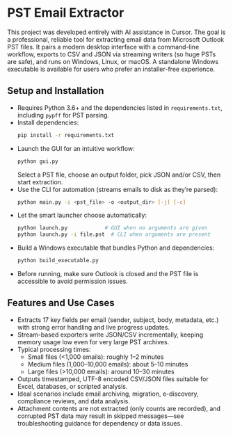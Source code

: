 # PST Email Extractor

This project was developed entirely with AI assistance in Cursor. The goal is a professional, reliable tool for extracting email data from Microsoft Outlook PST files. It pairs a modern desktop interface with a command-line workflow, exports to CSV and JSON via streaming writers (so huge PSTs are safe), and runs on Windows, Linux, or macOS. A standalone Windows executable is available for users who prefer an installer-free experience.

## Setup and Installation

- Requires Python 3.6+ and the dependencies listed in `requirements.txt`, including `pypff` for PST parsing.
- Install dependencies:
  ```bash
  pip install -r requirements.txt
  ```
- Launch the GUI for an intuitive workflow:
  ```bash
  python gui.py
  ```
  Select a PST file, choose an output folder, pick JSON and/or CSV, then start extraction.
- Use the CLI for automation (streams emails to disk as they’re parsed):
  ```bash
  python main.py -i <pst_file> -o <output_dir> [-j] [-c]
  ```
- Let the smart launcher choose automatically:
  ```bash
  python launch.py            # GUI when no arguments are given
  python launch.py -i file.pst  # CLI when arguments are present
  ```
- Build a Windows executable that bundles Python and dependencies:
  ```bash
  python build_executable.py
  ```
- Before running, make sure Outlook is closed and the PST file is accessible to avoid permission issues.

## Features and Use Cases

- Extracts 17 key fields per email (sender, subject, body, metadata, etc.) with strong error handling and live progress updates.
- Stream-based exporters write JSON/CSV incrementally, keeping memory usage low even for very large PST archives.
- Typical processing times:
  - Small files (<1,000 emails): roughly 1–2 minutes
  - Medium files (1,000–10,000 emails): about 5–10 minutes
  - Large files (>10,000 emails): around 10–30 minutes
- Outputs timestamped, UTF-8 encoded CSV/JSON files suitable for Excel, databases, or scripted analysis.
- Ideal scenarios include email archiving, migration, e-discovery, compliance reviews, and data analysis.
- Attachment contents are not extracted (only counts are recorded), and corrupted PST data may result in skipped messages—see troubleshooting guidance for dependency or data issues.

